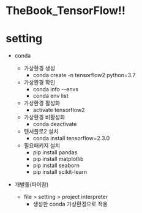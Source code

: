 # TheBook_TensorFlow!!

# setting

- conda 
    - 가상환경 생성
        - conda create -n tensorflow2 python=3.7
    - 가상환경 확인
        - conda info --envs
        - conda env list
    - 가상환경 활성화
        - activate tensorflow2
    - 가상환경 비활성화
        - conda deactivate
    - 텐서플로2 설치
        - conda install tensorflow=2.3.0
    - 필요패키지 설치
        - pip install pandas
        - pip install matplotlib
        - pip install seaborn
        - pip install scikit-learn

- 개발툴(파이참)
    - file > setting > project interpreter
        - 생성한 conda 가상환경으로 적용
        
